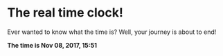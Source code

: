 # The real time clock!

Ever wanted to know what the time is? Well, your journey is about to end!

**The time is Nov 08, 2017, 15:51**